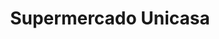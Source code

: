 ---
title: "Supermercado Unicasa"
url: /caracas/supermercado-unicasa-2a-av-de-montalban/
shop: Supermarkt
---